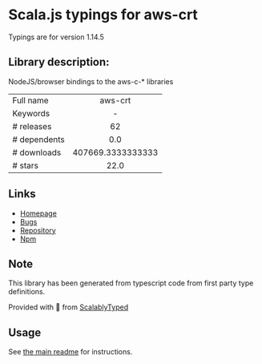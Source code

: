 
# Scala.js typings for aws-crt

Typings are for version 1.14.5

## Library description:
NodeJS/browser bindings to the aws-c-* libraries

|                    |                 |
| ------------------ | :-------------: |
| Full name          | aws-crt |
| Keywords           | - |
| # releases         | 62 |
| # dependents       | 0.0 |
| # downloads        | 407669.3333333333 |
| # stars            | 22.0 |

## Links
- [Homepage](https://github.com/awslabs/aws-crt-nodejs)
- [Bugs](https://github.com/awslabs/aws-crt-nodejs/issues)
- [Repository](https://github.com/awslabs/aws-crt-nodejs)
- [Npm](https://www.npmjs.com/package/aws-crt)
    


## Note
This library has been generated from typescript code from first party type definitions.

Provided with :purple_heart: from [ScalablyTyped](https://github.com/oyvindberg/ScalablyTyped)

## Usage
See [the main readme](../../readme.md) for instructions.



